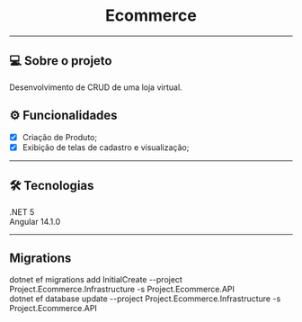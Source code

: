
<h1 align="center">Ecommerce</h1>

---
## 💻 Sobre o projeto
  
<p align="justify">
  Desenvolvimento de CRUD de uma loja virtual.  
</p>

## ⚙️ Funcionalidades

 - [x] Criação de Produto;
 - [x] Exibição de telas de cadastro e visualização;

---
## 🛠 Tecnologias

.NET 5 <br>
Angular 14.1.0

---
## Migrations

dotnet ef migrations add InitialCreate --project Project.Ecommerce.Infrastructure -s Project.Ecommerce.API <br>
dotnet ef database update --project Project.Ecommerce.Infrastructure -s Project.Ecommerce.API
